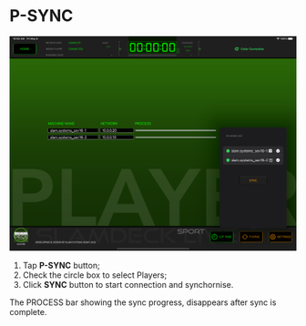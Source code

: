 # P-SYNC

![Players Sync](players-sync.png)

1. Tap **P-SYNC** button;
1. Check the circle box to select Players;
1. Click **SYNC** button to start connection and synchornise.

The PROCESS bar showing the sync progress, disappears after sync is complete. 
